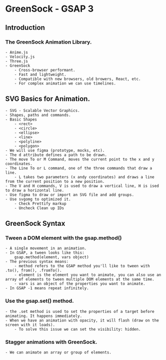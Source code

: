 # GreenSock - GSAP 3

## Introduction

### The GreenSock Animation Library.

    - Anime.js
    - Velocity.js
    - Three.js
    - GreenSock
        - Cross-browser performant.
        - Fast and lightweight.
        - Compatible with new browsers, old browers, React, etc.
        - For complex animation we can use timelines.

## SVG Basics for Animation.

    - SVG - Scalable Vector Graphics.
    - Shapes, paths and commands.
    - Basic Shapes
        - <rect>
        - <circle>
        - <ellipse>
        - <line>
        - <polyline>
        - <polygon>
    - We will use figma (prototype, mocks, etc).
    - The d attribute defines a path to be drawn.
    - The move To or M Command, moves the current point to the x and y coordinates.
    - The Line To or L command, one of the three commands that draw a line.
        - L takes two parameters (x andy coordinates) and draws a line from the current position to a new position.
    - The V and H commands, V is used to draw a vertical line, H is ised to draw a horizontal line.
    - Use figma to draw or import an SVG file and add groups.
    - Use svgomg to optimized it.
        - Check Prettify markup
        - Uncheck Clean up IDs

## GreenSock Syntax

### Tween a DOM element with the gsap.method()

    - A single movement in an animation.
    - In GSAP, a tween looks like this:
        gsap.method(element, vars object)
    - The previous syntax means:
        - method refers to the GSAP method you'll like to tween with .to(), from(), .fromTo().
        - element is the element you want to animate, you can also use an array of elements to tween multiple DOM elements at the same time.
        - vars is an object of the properties you want to animate.
    - In GSAP -1 means repeat infinitely.

### Use the gsap.set() method.

    - the .set method is used to set the properties of a target before animating. It happens immediately.
    - When we have an animation with opacity, it will flash (draw on the screen with it loads).
        - To solve this issue we can set the visibility: hidden.

### Stagger animations with GreenSock.

    - We can animate an array or group of elements.
